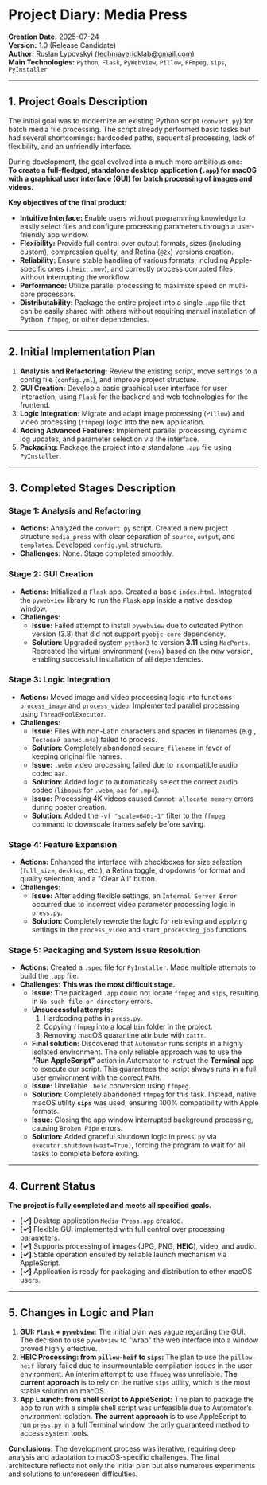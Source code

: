 # Project Diary: Media Press

**Creation Date:** 2025-07-24  
**Version:** 1.0 (Release Candidate)  
**Author:** Ruslan Lypovskyi (techmavericklab@gmail.com)  
**Main Technologies:** `Python`, `Flask`, `PyWebView`, `Pillow`, `FFmpeg`, `sips`, `PyInstaller`

---

## 1. Project Goals Description

The initial goal was to modernize an existing Python script (`convert.py`) for batch media file processing. The script already performed basic tasks but had several shortcomings: hardcoded paths, sequential processing, lack of flexibility, and an unfriendly interface.

During development, the goal evolved into a much more ambitious one:  
**To create a full-fledged, standalone desktop application (`.app`) for macOS with a graphical user interface (GUI) for batch processing of images and videos.**

**Key objectives of the final product:**

- **Intuitive Interface:** Enable users without programming knowledge to easily select files and configure processing parameters through a user-friendly app window.
- **Flexibility:** Provide full control over output formats, sizes (including custom), compression quality, and Retina (`@2x`) versions creation.
- **Reliability:** Ensure stable handling of various formats, including Apple-specific ones (`.heic`, `.mov`), and correctly process corrupted files without interrupting the workflow.
- **Performance:** Utilize parallel processing to maximize speed on multi-core processors.
- **Distributability:** Package the entire project into a single `.app` file that can be easily shared with others without requiring manual installation of Python, `ffmpeg`, or other dependencies.

---

## 2. Initial Implementation Plan

1. **Analysis and Refactoring:** Review the existing script, move settings to a config file (`config.yml`), and improve project structure.
2. **GUI Creation:** Develop a basic graphical user interface for user interaction, using `Flask` for the backend and web technologies for the frontend.
3. **Logic Integration:** Migrate and adapt image processing (`Pillow`) and video processing (`ffmpeg`) logic into the new application.
4. **Adding Advanced Features:** Implement parallel processing, dynamic log updates, and parameter selection via the interface.
5. **Packaging:** Package the project into a standalone `.app` file using `PyInstaller`.

---

## 3. Completed Stages Description

### Stage 1: Analysis and Refactoring

- **Actions:** Analyzed the `convert.py` script. Created a new project structure `media_press` with clear separation of `source`, `output`, and `templates`. Developed `config.yml` structure.
- **Challenges:** None. Stage completed smoothly.

### Stage 2: GUI Creation

- **Actions:** Initialized a `Flask` app. Created a basic `index.html`. Integrated the `pywebview` library to run the `Flask` app inside a native desktop window.
- **Challenges:**
  - **Issue:** Failed attempt to install `pywebview` due to outdated Python version (3.8) that did not support `pyobjc-core` dependency.
  - **Solution:** Upgraded system `python3` to version **3.11** using `MacPorts`. Recreated the virtual environment (`venv`) based on the new version, enabling successful installation of all dependencies.

### Stage 3: Logic Integration

- **Actions:** Moved image and video processing logic into functions `process_image` and `process_video`. Implemented parallel processing using `ThreadPoolExecutor`.
- **Challenges:**
  - **Issue:** Files with non-Latin characters and spaces in filenames (e.g., `Тестовий запис.m4a`) failed to process.
  - **Solution:** Completely abandoned `secure_filename` in favor of keeping original file names.
  - **Issue:** `.webm` video processing failed due to incompatible audio codec `aac`.
  - **Solution:** Added logic to automatically select the correct audio codec (`libopus` for `.webm`, `aac` for `.mp4`).
  - **Issue:** Processing 4K videos caused `Cannot allocate memory` errors during poster creation.
  - **Solution:** Added the `-vf "scale=640:-1"` filter to the `ffmpeg` command to downscale frames safely before saving.

### Stage 4: Feature Expansion

- **Actions:** Enhanced the interface with checkboxes for size selection (`full_size`, `desktop`, etc.), a Retina toggle, dropdowns for format and quality selection, and a "Clear All" button.
- **Challenges:**
  - **Issue:** After adding flexible settings, an `Internal Server Error` occurred due to incorrect video parameter processing logic in `press.py`.
  - **Solution:** Completely rewrote the logic for retrieving and applying settings in the `process_video` and `start_processing_job` functions.

### Stage 5: Packaging and System Issue Resolution

- **Actions:** Created a `.spec` file for `PyInstaller`. Made multiple attempts to build the `.app` file.
- **Challenges:** **This was the most difficult stage.**
  - **Issue:** The packaged `.app` could not locate `ffmpeg` and `sips`, resulting in `No such file or directory` errors.
  - **Unsuccessful attempts:**
    1. Hardcoding paths in `press.py`.
    2. Copying `ffmpeg` into a local `bin` folder in the project.
    3. Removing macOS quarantine attribute with `xattr`.
  - **Final solution:** Discovered that `Automator` runs scripts in a highly isolated environment. The only reliable approach was to use the **"Run AppleScript"** action in Automator to instruct the **Terminal** app to execute our script. This guarantees the script always runs in a full user environment with the correct `PATH`.
  - **Issue:** Unreliable `.heic` conversion using `ffmpeg`.
  - **Solution:** Completely abandoned `ffmpeg` for this task. Instead, native macOS utility **`sips`** was used, ensuring 100% compatibility with Apple formats.
  - **Issue:** Closing the app window interrupted background processing, causing `Broken Pipe` errors.
  - **Solution:** Added graceful shutdown logic in `press.py` via `executor.shutdown(wait=True)`, forcing the program to wait for all tasks to complete before exiting.

---

## 4. Current Status

**The project is fully completed and meets all specified goals.**

- **[✓]** Desktop application `Media Press.app` created.
- **[✓]** Flexible GUI implemented with full control over processing parameters.
- **[✓]** Supports processing of images (JPG, PNG, **HEIC**), video, and audio.
- **[✓]** Stable operation ensured by reliable launch mechanism via AppleScript.
- **[✓]** Application is ready for packaging and distribution to other macOS users.

---

## 5. Changes in Logic and Plan

1. **GUI: `Flask` + `pywebview`:** The initial plan was vague regarding the GUI. The decision to use `pywebview` to "wrap" the web interface into a window proved highly effective.
2. **HEIC Processing: from `pillow-heif` to `sips`:** The plan to use the `pillow-heif` library failed due to insurmountable compilation issues in the user environment. An interim attempt to use `ffmpeg` was unreliable. **The current approach** is to rely on the native `sips` utility, which is the most stable solution on macOS.
3. **App Launch: from shell script to AppleScript:** The plan to package the app to run with a simple shell script was unfeasible due to Automator’s environment isolation. **The current approach** is to use AppleScript to run `press.py` in a full Terminal window, the only guaranteed method to access system tools.

**Conclusions:** The development process was iterative, requiring deep analysis and adaptation to macOS-specific challenges. The final architecture reflects not only the initial plan but also numerous experiments and solutions to unforeseen difficulties.
